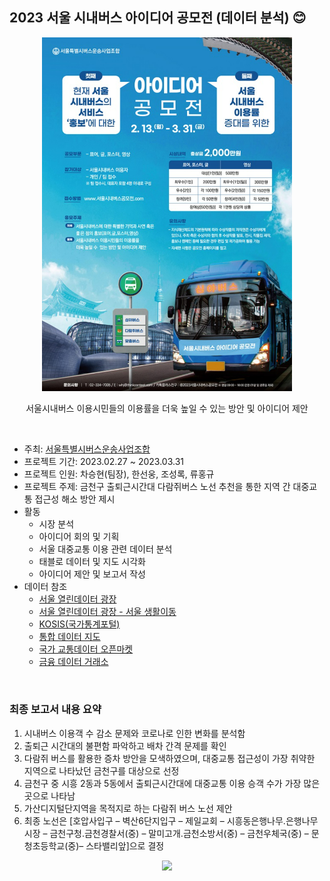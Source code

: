 ## 2023 서울 시내버스 아이디어 공모전 (데이터 분석) 😊

<p align="center">
    <img width="400px" src="https://raw.githubusercontent.com/dev-loggi/2023-seoul-bus-contest/main/docs/%EC%84%9C%EC%9A%B8%EC%8B%9C%EB%82%B4%EB%B2%84%EC%8A%A4%20%EC%95%84%EC%9D%B4%EB%94%94%EC%96%B4%20%EA%B3%B5%EB%AA%A8%EC%A0%84%20%ED%8F%AC%EC%8A%A4%ED%84%B0.png"/>
</p>
<p align="center">서울시내버스 이용시민들의 이용률을 더욱 높일 수 있는 방안 및 아이디어 제안</p>

<br/>

- 주최: [서울특별시버스운송사업조합](https://www.xn--ob0b14epulm0b7xjjpceln7xt5c.com/)
- 프로젝트 기간: 2023.02.27 ~ 2023.03.31
- 프로젝트 인원: 차승현(팀장), 한선웅, 조성록, 류홍규
- 프로젝트 주제: 금천구 출퇴근시간대 다람쥐버스 노선 추천을 통한 지역 간 대중교통 접근성 해소 방안 제시
- 활동
  - 시장 분석
  - 아이디어 회의 및 기획
  - 서울 대중교통 이용 관련 데이터 분석
  - 태블로 데이터 및 지도 시각화
  - 아이디어 제안 및 보고서 작성
- 데이터 참조
  - [서울 열린데이터 광장](https://data.seoul.go.kr/)
  - [서울 열린데이터 광장 - 서울 생활이동](https://data.seoul.go.kr/dataVisual/seoul/seoulLivingMigration.do)
  - [KOSIS(국가통계포털)](https://kosis.kr/index/index.do)
  - [통합 데이터 지도](https://www.bigdata-map.kr/)
  - [국가 교통데이터 오픈마켓](https://www.bigdata-transportation.kr/)
  - [금융 데이터 거래소](https://www.findatamall.or.kr/fsec/main/main.do?cmnx=1)

<br/>

### 최종 보고서 내용 요약
1. 시내버스 이용객 수 감소 문제와 코로나로 인한 변화를 분석함
2. 출퇴근 시간대의 불편함 파악하고 배차 간격 문제를 확인
3. 다람쥐 버스를 활용한 증차 방안을 모색하였으며, 대중교통 접근성이 가장 취약한 지역으로 나타났던 금천구를 대상으로 선정
4. 금천구 중 시흥 2동과 5동에서 출퇴근시간대에 대중교통 이용 승객 수가 가장 많은 곳으로 나타남
5. 가산디지털단지역을 목적지로 하는 다람쥐 버스 노선 제안
6. 최종 노선은 [호압사입구 – 벽산6단지입구 – 제일교회 – 시흥동은행나무.은행나무시장 – 금천구청.금천경찰서(중) – 말미고개.금천소방서(중) – 금천우체국(중) – 문청초등학교(중)– 스타밸리앞]으로 결정

<p align="center">
  <img width="400px" src="https://github.com/dev-loggi/mwodeola-android/assets/33805423/e6e52a49-e9e2-4e02-92f8-24d28468ce14"/>
</p>